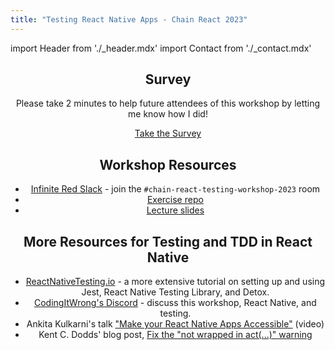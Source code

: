 ```yaml
---
title: "Testing React Native Apps - Chain React 2023"
---
```


import Header from './_header.mdx'
import Contact from './_contact.mdx'

<Header />

## Survey

Please take 2 minutes to help future attendees of this workshop by letting me know how I did!

[Take the Survey](https://docs.google.com/forms/d/e/1FAIpQLSczlQXiVpQzLWYokLYb7e8NDeftltZvmJQx5eM5uZ0DTPgYMQ/viewform?usp=sf_link)

## Workshop Resources

- [Infinite Red Slack](https://workshops.infinite.red/) - join the `#chain-react-testing-workshop-2023` room
- [Exercise repo](https://github.com/CodingItWrong/rn-testing-exercises)
- [Lecture slides](https://www.slideshare.net/JoshJustice1/testing-react-native-apps-chain-react-2023)

## More Resources for Testing and TDD in React Native

- [ReactNativeTesting.io](/) - a more extensive tutorial on setting up and using Jest, React Native Testing Library, and Detox.
- [CodingItWrong's Discord](https://discord.gg/jVXCxZPF6f) - discuss this workshop, React Native, and testing.
- Ankita Kulkarni's talk ["Make your React Native Apps Accessible"](https://youtu.be/3LLQ5AshtNc) (video)
- Kent C. Dodds' blog post, [Fix the "not wrapped in act(...)" warning](https://kentcdodds.com/blog/fix-the-not-wrapped-in-act-warning)

<Contact />
